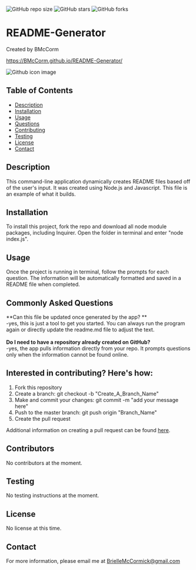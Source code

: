 ![GitHub repo size](https://img.shields.io/github/repo-size/BMcCorm/README-Generator)
![GitHub stars](https://img.shields.io/github/stars/BMcCorm/README-Generator?style=social)
![GitHub forks](https://img.shields.io/github/forks/BMcCorm/README-Generator?style=social)

# README-Generator

Created by BMcCorm

https://BMcCorm.github.io/README-Generator/

![Github icon image](https://avatars1.githubusercontent.com/u/64443618?v=4)

## Table of Contents

- [Description](#Description)
- [Installation](#Installation)
- [Usage](#Usage)
- [Questions](#Questions)
- [Contributing](#contributing)
- [Testing](#Testing)
- [License](#License)
- [Contact](#Contact)

## Description

This command-line application dynamically creates README files based off of the user's input. It was created using Node.js and Javascript. This file is an example of what it builds.

## Installation

To install this project, fork the repo and download all node module packages, including Inquirer. Open the folder in terminal and enter "node index.js".

## Usage

Once the project is running in terminal, follow the prompts for each question. The information will be automatically formatted and saved in a README file when completed.

## Commonly Asked Questions

**Can this file be updated once generated by the app? **<br>
-yes, this is just a tool to get you started. You can always run the program again or directly update the readme.md file to adjust the text.
<br>
<br>
**Do I need to have a repository already created on GitHub?** <br>
-yes, the app pulls information directly from your repo. It prompts questions only when the information cannot be found online.

## Interested in contributing? Here's how:

1. Fork this repository
2. Create a branch: git checkout -b "Create_A_Branch_Name"
3. Make and commit your changes: git commit -m "add your message here"
4. Push to the master branch: git push origin "Branch_Name"
5. Create the pull request

Additional information on creating a pull request can be found [here](https://help.github.com/en/github/collaborating-with-issues-and-pull-requests/creating-a-pull-request).

## Contributors

No contributors at the moment.

## Testing

No testing instructions at the moment.

## License

No license at this time.

## Contact

For more information, please email me at BrielleMcCormick@gmail.com

